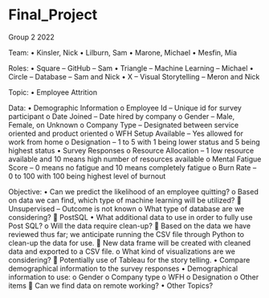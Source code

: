 # Final_Project

Group 2
2022

Team:
•	Kinsler, Nick
•	Lilburn, Sam
•	Marone, Michael
•	Mesfin, Mia

Roles:
•	Square – GitHub – Sam
•	Triangle – Machine Learning – Michael
•	Circle – Database – Sam and Nick
•	X – Visual Storytelling – Meron and Nick

Topic:
•	Employee Attrition

Data:
•	Demographic Information
o	Employee Id – Unique id for survey participant
o	Date Joined – Date hired by company
o	Gender – Male, Female, on Unknown
o	Company Type – Designated between service oriented and product oriented
o	WFH Setup Available – Yes allowed for work from home
o	Designation – 1 to 5 with 1 being lower status and 5 being highest status
•	Survey Responses
o	Resource Allocation – 1 low resource available and 10 means high number of resources available
o	Mental Fatigue Score – 0 means no fatigue and 10 means completely fatigue
o	Burn Rate – 0 to 100 with 100 being highest level of burnout

Objective:
•	Can we predict the likelihood of an employee quitting?
o	Based on data we can find, which type of machine learning will be utilized?
	Unsupervised – Outcome is not known
o	What type of database are we considering?
	PostSQL
•	What additional data to use in order to fully use Post SQL?
o	Will the data require clean-up?
	Based on the data we have reviewed thus far; we anticipate running the CSV file through Python to clean-up the data for use.
	New data frame will be created with cleaned data and exported to a CSV file.
o	What kind of visualizations are we considering?
	Potentially use of Tableau for the story telling.
•	Compare demographical information to the survey responses
•	Demographical information to use:
o	Gender
o	Company type
o	WFH
o	Designation
o	Other items
	Can we find data on remote working?
•	Other Topics?

